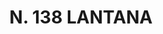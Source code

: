 ---
title: "N. 138 LANTANA"
plant-name: "N. 138"
plant-number: "138"
plant-xml: "/assets/xml/plant138.xml"
plant-title: "N. 138 LANTANA"
plant-taxon-link: ""
plant-taxon-link: ""
layout: single-xml
---